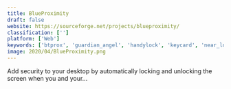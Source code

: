 ```yaml
---
title: BlueProximity
draft: false 
website: https://sourceforge.net/projects/blueproximity/
classification: ['']
platform: ['Web']
keywords: ['btprox', 'guardian_angel', 'handylock', 'keycard', 'near_lock']
image: 2020/04/BlueProximity.png
---
```

Add security to your desktop by automatically locking and unlocking the screen when you and your...